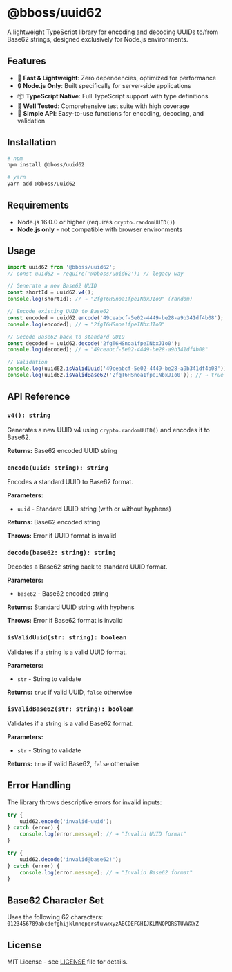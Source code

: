 # @bboss/uuid62

A lightweight TypeScript library for encoding and decoding UUIDs to/from Base62 strings, designed exclusively for Node.js environments.

## Features

- 🚀 **Fast & Lightweight**: Zero dependencies, optimized for performance
- 🔒 **Node.js Only**: Built specifically for server-side applications
- 📦 **TypeScript Native**: Full TypeScript support with type definitions
- 🧪 **Well Tested**: Comprehensive test suite with high coverage
- 🔧 **Simple API**: Easy-to-use functions for encoding, decoding, and validation

## Installation

```bash
# npm
npm install @bboss/uuid62

# yarn
yarn add @bboss/uuid62
```

## Requirements

- Node.js 16.0.0 or higher (requires `crypto.randomUUID()`)
- **Node.js only** - not compatible with browser environments

## Usage

```javascript
import uuid62 from '@bboss/uuid62';
// const uuid62 = require('@bboss/uuid62'); // legacy way

// Generate a new Base62 UUID
const shortId = uuid62.v4();
console.log(shortId); // → "2fgT6HSnoa1fpeINbxJIo0" (random)

// Encode existing UUID to Base62
const encoded = uuid62.encode('49ceabcf-5e02-4449-be28-a9b341df4b08');
console.log(encoded); // → "2fgT6HSnoa1fpeINbxJIo0"

// Decode Base62 back to standard UUID
const decoded = uuid62.decode('2fgT6HSnoa1fpeINbxJIo0');
console.log(decoded); // → "49ceabcf-5e02-4449-be28-a9b341df4b08"

// Validation
console.log(uuid62.isValidUuid('49ceabcf-5e02-4449-be28-a9b341df4b08')); // → true
console.log(uuid62.isValidBase62('2fgT6HSnoa1fpeINbxJIo0')); // → true
```

## API Reference

### `v4(): string`
Generates a new UUID v4 using `crypto.randomUUID()` and encodes it to Base62.

**Returns:** Base62 encoded UUID string

### `encode(uuid: string): string`
Encodes a standard UUID to Base62 format.

**Parameters:**
- `uuid` - Standard UUID string (with or without hyphens)

**Returns:** Base62 encoded string

**Throws:** Error if UUID format is invalid

### `decode(base62: string): string`
Decodes a Base62 string back to standard UUID format.

**Parameters:**
- `base62` - Base62 encoded string

**Returns:** Standard UUID string with hyphens

**Throws:** Error if Base62 format is invalid

### `isValidUuid(str: string): boolean`
Validates if a string is a valid UUID format.

**Parameters:**
- `str` - String to validate

**Returns:** `true` if valid UUID, `false` otherwise

### `isValidBase62(str: string): boolean`
Validates if a string is a valid Base62 format.

**Parameters:**
- `str` - String to validate

**Returns:** `true` if valid Base62, `false` otherwise

## Error Handling

The library throws descriptive errors for invalid inputs:

```javascript
try {
    uuid62.encode('invalid-uuid');
} catch (error) {
    console.log(error.message); // → "Invalid UUID format"
}

try {
    uuid62.decode('invalid@base62!');
} catch (error) {
    console.log(error.message); // → "Invalid Base62 format"
}
```

## Base62 Character Set

Uses the following 62 characters: `0123456789abcdefghijklmnopqrstuvwxyzABCDEFGHIJKLMNOPQRSTUVWXYZ`

## License

MIT License - see [LICENSE](LICENSE) file for details.